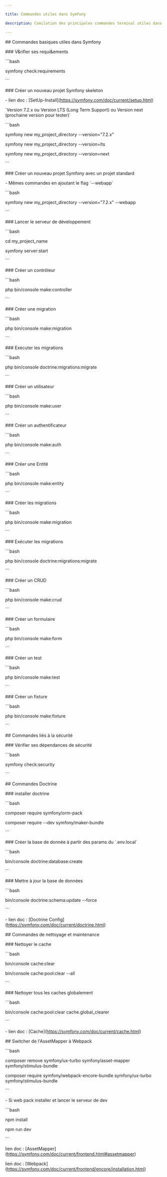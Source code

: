 ```yaml
---

title: Commandes utiles dans Symfony

description: Comilation des principales commandes terminal utiles dans Symfony pour le développement d'applications web - Simon Chabrier

---
```


\## Commandes basiques utiles dans Symfony

\### V&rifier ses requi&ements

\`\`\`bash

symfony check:requirements

\`\`\`

\### Créer un nouveau projet Symfony skeleton

\- lien doc : \[SetUp-Install\](https://symfony.com/doc/current/setup.html)

\`Version 7.2.x ou Version LTS (Long Term Support) ou Version next (prochaine version pour tester)\`

\`\`\`bash

symfony new my\_project\_directory --version="7.2.x"

symfony new my\_project\_directory --version=lts

symfony new my\_project\_directory --version=next

\`\`\`

\### Créer un nouveau projet Symfony avec un projet standard

\- Mêmes commandes en ajoutant le flag \`--webapp\`

\`\`\`bash

symfony new my\_project\_directory --version="7.2.x" --webapp

\`\`\`

\### Lancer le serveur de développement

\`\`\`bash

cd my\_project\_name

symfony server:start

\`\`\`

\### Créer un contrôleur

\`\`\`bash

php bin/console make:controller

\`\`\`

\### Créer une migration

\`\`\`bash

php bin/console make:migration

\`\`\`

\### Exécuter les migrations

\`\`\`bash

php bin/console doctrine:migrations:migrate

\`\`\`

\### Créer un utilisateur

\`\`\`bash

php bin/console make:user

\`\`\`

\### Créer un authentificateur

\`\`\`bash

php bin/console make:auth

\`\`\`

\### Créer une Entité

\`\`\`bash

php bin/console make:entity

\`\`\`

\### Créer les migrations

\`\`\`bash

php bin/console make:migration

\`\`\`

\### Exécuter les migrations

\`\`\`bash

php bin/console doctrine:migrations:migrate

\`\`\`

\### Créer un CRUD

\`\`\`bash

php bin/console make:crud

\`\`\`

\### Créer un formulaire

\`\`\`bash

php bin/console make:form

\`\`\`

\### Créer un test

\`\`\`bash

php bin/console make:test

\`\`\`

\### Créer un fixture

\`\`\`bash

php bin/console make:fixture

\`\`\`

\## Commandes liés à la sécurité

\### Vérifier ses dépendances de sécurité

\`\`\`bash

symfony check:security

\`\`\`

\## Commandes Doctrine

\### installer doctrine

\`\`\`bash

composer require symfony/orm-pack

composer require --dev symfony/maker-bundle

\`\`\`

\### Créer la base de donnée à partir des params du \`.env.local\`

\`\`\`bash

bin/console doctrine:database:create

\`\`\`

\### Mettre à jour la base de données

\`\`\`bash

bin/console doctrine:schema:update --force

\`\`\`

\- lien doc : \[Doctrine Config\](https://symfony.com/doc/current/doctrine.html)

\## Commandes de nettoyage et maintenance

\### Nettoyer le cache

\`\`\`bash

bin/console cache:clear

bin/console cache:pool:clear --all

\`\`\`

\### Nettoyer tous les caches globalement

\`\`\`bash

bin/console cache:pool:clear cache.global\_clearer

\`\`\`

\- lien doc : \[Cache\](https://symfony.com/doc/current/cache.html)

\## Switcher de l'AssetMapper à Webpack

\`\`\`bash

composer remove symfony/ux-turbo symfony/asset-mapper symfony/stimulus-bundle

composer require symfony/webpack-encore-bundle symfony/ux-turbo symfony/stimulus-bundle

\`\`\`

\- Si web pack installer et lancer le serveur de dev

\`\`\`bash

npm install

npm run dev

\`\`\`

lien doc : \[AssetMapper\](https://symfony.com/doc/current/frontend.html#assetmapper)

lien doc : \[Webpack\](https://symfony.com/doc/current/frontend/encore/installation.html)
